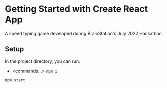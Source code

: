 # Getting Started with Create React App

<About the project>

A speed typing game developed during BrainStation's July 2022 Hackathon

## Setup

In the project directory, you can run:

- <commands...>
  `npm i`

`npm start`
